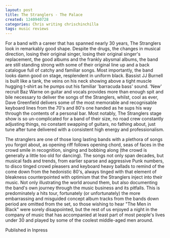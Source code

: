 ```yaml
---
layout: post
title: The Stranglers - The Palace
created: 1240940728
categories: Chris writing chrischinchilla
tags: music reviews
---
```


For a band with a career that has spanned nearly 30 years, The Stranglers look in remarkably good shape. Despite the drugs, the changes in musical direction, losing their original singer, losing their original singer's replacement, the good albums and the frankly abysmal albums, the band are still standing strong with some of their original line up and a back catalogue full of catchy and familiar songs. Most importantly, the band looks damn good on stage, resplendent in uniform black. Bassist JJ Burnell is built like a tank, the veins on his neck showing above a tight muscle hugging t-shirt as he pumps out his familiar 'barracuda bass' sound. 'New' recruit Baz Warne on guitar and vocals provides more than enough spit and bile necessary to deliver the songs of the Stranglers, whilst, cool as ever, Dave Greenfield delivers some of the most memorable and recognisable keyboard lines from the 70's and 80's one handed as he sups his way through the contents of a personal bar. Most notably, The Stranglers stage show is so un-complicated for a band of their size, no road crew constantly adjusting things, no constant swapping of guitars, no fathing about, just tune after tune delivered with a consistent high energy and professionalism.

The stranglers are one of those long lasting bands with a plethora of songs you forgot about, as opening riff follows opening chord, seas of faces in the crowd smile in recognition, singing and bobbing along (the crowd is generally a little too old for dancing). The songs not only span decades, but musical fads and trends, from earlier sparse and aggressive Punk numbers, to disco tinged crowd pleasers and keyboard heavy ballads to remind of the come down from the hedonistic 80's, always tinged with that element of bleakness counterpointed with optimism that the Stranglers inject into their music. Not only illustrating the world around them, but also documenting the band's own journey through the music business and its pitfalls. This is predominately a hits tour, fortunately (or unfortunately) the more embarrassing and misguided concept album tracks from the bands down period are omitted from the set, so those wishing to hear "The Men in Black" were sorely disappointed, but the rest of us enjoyed a night in the company of music that has accompanied at least part of most people's lives under 30 and played by some of the coolest middle-aged men around.

Published in Inpress
